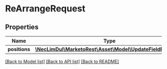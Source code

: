 # ReArrangeRequest

## Properties

Name | Type | Description | Notes
------------ | ------------- | ------------- | -------------
**positions** | [**\NecLimDul\MarketoRest\Asset\Model\UpdateFieldPosition[]**](UpdateFieldPosition.md) |  | [optional] 

[[Back to Model list]](../README.md#documentation-for-models) [[Back to API list]](../README.md#documentation-for-api-endpoints) [[Back to README]](../README.md)
